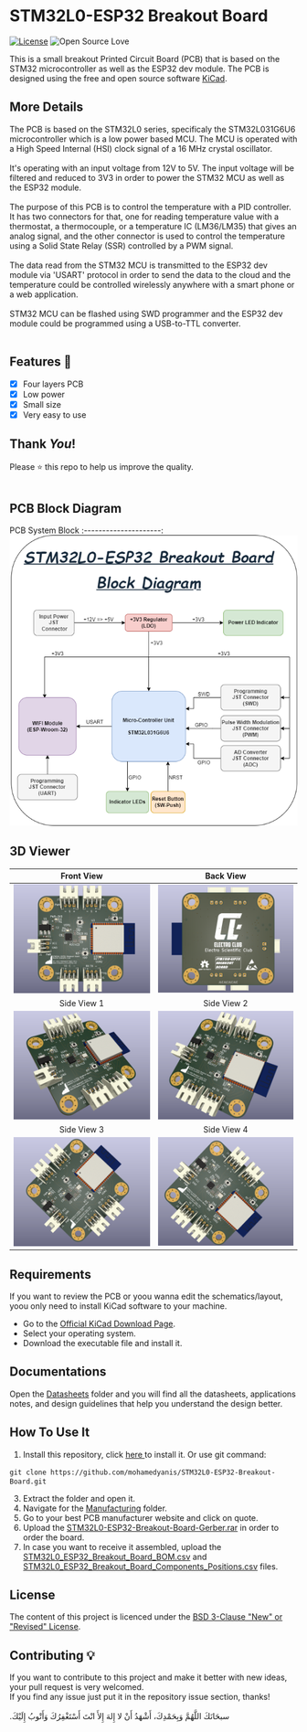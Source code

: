 # STM32L0-ESP32 Breakout Board
[![License](https://img.shields.io/badge/License-BSD%203--Clause-blue.svg)](LICENSE)
![Open Source Love](https://badges.frapsoft.com/os/v1/open-source.svg?v=102)

This is a small breakout Printed Circuit Board (PCB) that is based on the STM32 microcontroller as well as the ESP32 dev module.
The PCB is designed using the free and open source software <a href="https://github.com/KiCad">KiCad</a>. 

## More Details
The PCB is based on the STM32L0 series, specificaly the STM32L031G6U6 microcontroller which is a low power based MCU. The MCU is operated with a High Speed Internal (HSI) clock signal of a 16 MHz crystal oscillator.<br><br>
It's operating with an input voltage from 12V to 5V. The input voltage will be filtered and reduced to 3V3 in order to power the STM32 MCU as well as the ESP32 module.<br><br>
The purpose of this PCB is to control the temperature with a PID controller. It has two connectors for that, one for reading temperature value with a thermostat, a thermocouple, or a temperature IC (LM36/LM35) that gives an analog signal, and the other connector is used to control the temperature using a Solid State Relay (SSR) controlled by a PWM signal.<br><br>
The data read from the STM32 MCU is transmitted to the ESP32 dev module via 'USART' protocol in order to send the data to the cloud and the temperature could be controlled wirelessly anywhere with a smart phone or a web application.<br><br>
STM32 MCU can be flashed using SWD programmer and the ESP32 dev module could be programmed using a USB-to-TTL converter.<br><br>



## Features :dart:
* [x] Four layers PCB
* [x] Low power
* [x] Small size
* [x] Very easy to use

## Thank _You_!
Please :star: this repo to help us improve the quality.
<br><br>

## PCB Block Diagram
PCB System Block
:---------------------:
![screenshot](RepoImages/BlockDiagram.png)


## 3D Viewer
Front View           | Back View
:---------------------:|:------------------:
![screenshoot](RepoImages/PCB-R-Front.png) | ![screenshoot](RepoImages/PCB-R-Back.png)
Side View 1         |  Side View 2
![screenshoot](RepoImages/PCB-R-Side-1.png) | ![screenshoot](RepoImages/PCB-R-Side-2.png)
Side View 3         |  Side View 4
![screenshoot](RepoImages/PCB-R-Side-3.png) | ![screenshoot](RepoImages/PCB-R-Side-4.png)


## Requirements

If you want to review the PCB or yoou wanna edit the schematics/layout, yoou only need to install KiCad software to your machine.

* Go to the <a href="https://www.kicad.org/download/">Official KiCad Download Page</a>.
* Select your operating system.
* Download the executable file and install it.

## Documentations
Open the [Datasheets](Datasheets) folder and you will find all the datasheets, applications notes, and design guidelines that help you understand the design better.


## How To Use It

1. Install this repository, click <a href="https://github.com/mohamedyanis/STM32L0-ESP32-Breakout-Board/archive/master.zip"> here </a> to install it. Or use git command:
```bach
git clone https://github.com/mohamedyanis/STM32L0-ESP32-Breakout-Board.git
```
3. Extract the folder and open it.
4. Navigate for the [Manufacturing](Manufacturing) folder.
5. Go to your best PCB manufacturer website and click on quote.
6. Upload the [STM32L0-ESP32-Breakout-Board-Gerber.rar](Manufacturing/Gerber/STM32L0-ESP32-Breakout-Board-Gerber.rar) in order to order the board.
7. In case you want to receive it assembled, upload the [STM32L0_ESP32_Breakout_Board_BOM.csv](Manufacturing/Assembly/STM32L0_ESP32_Breakout_Board_BOM.csv) and [STM32L0_ESP32_Breakout_Board_Components_Positions.csv](Manufacturing/Assembly/STM32L0_ESP32_Breakout_Board_Components_Positions.csv) files.

## License
The content of this project is licenced under the [BSD 3-Clause "New" or "Revised" License](LICENSE).

## Contributing 💡
If you want to contribute to this project and make it better with new ideas, your pull request is very welcomed.<br>
If you find any issue just put it in the repository issue section, thanks!<br><br>
.سبحَانَكَ اللَّهُمَّ وَبِحَمْدِكَ، أَشْهَدُ أَنْ لا إِلهَ إِلأَ انْتَ أَسْتَغْفِرُكَ وَأَتْوبُ إِلَيْكَ
